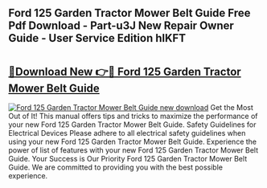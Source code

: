 ## Ford 125 Garden Tractor Mower Belt Guide Free Pdf Download - Part-u3J New Repair Owner Guide - User Service Edition hlKFT

# <h2><a href="http://bc64660.oget.top/?id=Ford+125+Garden+Tractor+Mower+Belt+Guide">🔗Download New 👉🔴 Ford 125 Garden Tractor Mower Belt Guide</a></h2>

[![Ford 125 Garden Tractor Mower Belt Guide new download](https://i.imgur.com/5g1atiW.png)](http://bc64660.oget.top/?id=Ford+125+Garden+Tractor+Mower+Belt+Guide)
Get the Most Out of It! This manual offers tips and tricks to maximize the performance of your new Ford 125 Garden Tractor Mower Belt Guide. Safety Guidelines for Electrical Devices Please adhere to all electrical safety guidelines when using your new Ford 125 Garden Tractor Mower Belt Guide. Experience the power of list of features with your new Ford 125 Garden Tractor Mower Belt Guide. Your Success is Our Priority Ford 125 Garden Tractor Mower Belt Guide. We are committed to providing you with the best possible experience.
